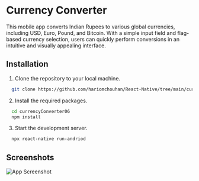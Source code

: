 
# Currency Converter

This mobile app converts Indian Rupees to various global currencies, including USD, Euro, Pound, and Bitcoin. With a simple input field and flag-based currency selection, users can quickly perform conversions in an intuitive and visually appealing interface.


## Installation

1. Clone the repository to your local machine.

```bash
  git clone https://github.com/hariomchouhan/React-Native/tree/main/currencyConverter06
```

2. Install the required packages.

```bash
  cd currencyConverter06
  npm install
```

3. Start the development server.

```bash
  npx react-native run-andriod
```

## Screenshots

![App Screenshot](https://github.com/user-attachments/assets/4147c7f2-1e2a-4628-b858-a3cb7b89d64b)
